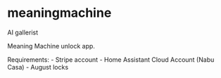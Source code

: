 # meaningmachine
AI gallerist

Meaning Machine unlock app. 

Requirements:
    - Stripe account
    - Home Assistant Cloud Account (Nabu Casa)
    - August locks


